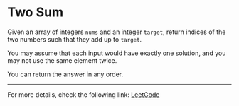 <h1>Two Sum</h1>

<p>Given an array of integers <code>nums</code> and an integer <code>target</code>, return indices of the two numbers such that they add up to <code>target</code>.</p>
<p>You may assume that each input would have exactly one solution, and you may not use the same element twice.</p>
<p>You can return the answer in any order.</p>

<hr>
<p>For more details, check the following link: <a href="https://leetcode.com/problems/two-sum/">LeetCode</a></p>




